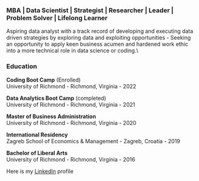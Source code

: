 ### MBA | Data Scientist | Strategist | Researcher | Leader | Problem Solver | Lifelong Learner

Aspiring data analyst with a track record of developing and executing data driven strategies by exploring data and exploiting opportunities - Seeking an opportunity to apply keen business acumen and hardened work ethic into a more technical role in data science or coding.\

### Education
**Coding Boot Camp** (Enrolled)\
University of Richmond - Richmond, Virginia  -  2022

**Data Analytics Boot Camp** (completed)\
University of Richmond - Richmond, Virginia  -  2021

**Master of Business Administration**\
University of Richmond - Richmond, Virginia - 2020

**International Residency**\
Zagreb School of Economics & Management - Zagreb, Croatia  -  2019

**Bachelor of Liberal Arts**\
University of Richmond - Richmond, Virginia  -  2016

Here is my [LinkedIn](https://www.linkedin.com/in/eliotcleveland/) profile





<!--
**eclevela-1234/eclevela-1234** is a ✨ _special_ ✨ repository because its `README.md` (this file) appears on your GitHub profile.

Here are some ideas to get you started:

- 🔭 I’m currently working on ...
- 🌱 I’m currently learning ...
- 👯 I’m looking to collaborate on ...
- 🤔 I’m looking for help with ...
- 💬 Ask me about ...
- 📫 How to reach me: ...
- 😄 Pronouns: ...
- ⚡ Fun fact: ...
-->
